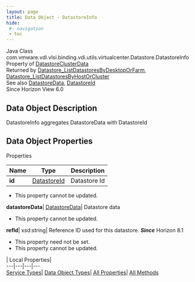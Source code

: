 ```yaml
---
layout: page
title: Data Object - DatastoreInfo
hide:
 #- navigation
 - toc
---
```






Java Class
    com.vmware.vdi.vlsi.binding.vdi.utils.virtualcenter.Datastore.DatastoreInfo  
Property of
     [DatastoreClusterData](vdi.utils.virtualcenter.Datastore.DatastoreClusterData.md#field_detail)  
Returned by
     [Datastore_ListDatastoresByDesktopOrFarm](vdi.utils.virtualcenter.Datastore.md#listDatastoresByDesktopOrFarm), [Datastore_ListDatastoresByHostOrCluster](vdi.utils.virtualcenter.Datastore.md#listDatastoresByHostOrCluster)  
See also
     [DatastoreData](vdi.utils.virtualcenter.Datastore.DatastoreData.md), [DatastoreId](vdi.entity.DatastoreId.md)  
Since 
    Horizon View 6.0

## Data Object Description 

DatastoreInfo aggregates DatastoreData with DatastoreId 

## Data Object Properties

Properties

Name |  Type |  Description   
---|---|---  
**id**| [DatastoreId](vdi.entity.DatastoreId.md)|  Datastore Id   


* This property cannot be updated.

  
**datastoreData**| [DatastoreData](vdi.utils.virtualcenter.Datastore.DatastoreData.md)|  Datastore data   


* This property cannot be updated.

  
**refId**|  xsd:string|  Reference ID used for this datastore.  **_Since_** Horizon 8.1  


* This property need not be set.
* This property cannot be updated.

  
  
  
 | Local Properties|   
---|---|---|---  
[Service Types](index-mo_types.md)| [Data Object Types](index-do_types.md)| [All Properties](index-properties.md)| [All Methods](index-methods.md)  
  
  

